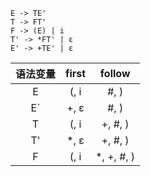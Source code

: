 ```
E -> TE'
T -> FT'
F -> (E) | i
T' -> *FT' | ε
E' -> +TE' | ε
```

|语法变量|first|follow|
|:-:|:-:|:-:|
|E|(, i|#, )|
|E`|+, ε|#, )|
|T|(, i| +, #, )|
|T'|*, ε|+, #, )|
|F|(, i|*, +, #, )|

